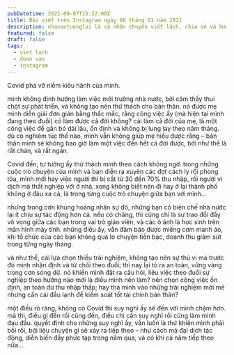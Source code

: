 ```yaml
---
pubDatetime: 2022-09-07T15:22:00Z
title: Bài viết trên Instagram ngày 08 tháng 01 năm 2021
description: nhavantuonglai là cá nhân chuyên viết lách, chia sẻ và hướng dẫn mọi người thuần thục hơn khi thực hành viết lách mỗi ngày qua những bài chia sẻ ngắn trên Instagram chính thức.
featured: false
draft: false
tags:
  - viet lach
  - doan van
  - instagram
---
```


Covid phá vỡ niềm kiêu hãnh của mình.

mình không định hướng làm việc môi trường nhà nước, bởi cảm thấy thui chột sự phát triển, và không tạo nên thử thách cho bản thân. nó được mẹ mình diễn giải đơn giản bằng thắc mắc, rằng công việc ấy (mà hiện tại mình đang theo đuổi) có làm được cả đời không? cái làm cả đời của mẹ, là một công việc để gắn bó dài lâu, ổn định và không bị lung lay theo năm tháng. dù có nghiêm túc thế nào, mình vẫn không giúp mẹ hiểu được rằng – bản thân mình sẽ không bao giờ làm một việc đến hết cả đời được, bởi như thế là rất chán, và rất ngán.

Covid đến, tư tưởng ấy thử thách mình theo cách không ngờ. trong những cuộc trò chuyện của mình và bạn diễn ra xuyên các đợt cách ly rồi phong tỏa, mình mới hay việc người thì bị cắt từ 30 đến 70% thu nhập, rồi người vì dịch mà thất nghiệp với ở nhà, xong không biết nên đi hay ở lại thành phố không ở đâu xa cả, là trong từng cuộc trò chuyện giữa bạn với mình…

nhưng trong cơn khủng hoảng nhân sự đó, những bạn có biên chế nhà nước lại ít chịu sự tác động hơn cả. nếu có chăng, thì cũng chỉ là sự trao đổi đầy vô vọng giữa các bạn trong vai trò giáo viên, và các ô ảnh là học sinh trên màn hình máy tính. những điều ấy, vẫn đảm bảo được miếng cơm manh áo, khi tổ chức của các bạn không quá lo chuyện tiền bạc, doanh thu giảm sút trong từng ngày tháng.

và như thế, cái lựa chọn thiếu trải nghiệm, không tạo nên sự thú vị mà trước đó mình nhận định và từ chối theo đuổi; thì nay lại tỏ ra an toàn, vững vàng trong cơn sóng dữ. nó khiến mình đặt ra câu hỏi, liệu việc theo đuổi sự nghiệp theo hướng nào mới là điều mình nên làm? nên chọn công việc ổn định, an toàn dù thu nhập thấp; hay thả mình vào những trải nghiệm mới mẻ nhưng cần cái đầu lạnh để kiểm soát tốt tài chính bản thân?

một điều rõ ràng, không có Covid thì suy nghĩ ấy sẽ đến với mình chậm hơn. mà thì, điều gì đến rồi cũng đến, điều chi cần suy nghĩ rồi cũng làm mình đau đầu. quyết định cho những suy nghĩ ấy, vẫn luôn là thứ khiến mình phải bối rối, bởi liệu chuyện gì sẽ xảy ra tiếp theo – như cách mà đại dịch tác động, diễn biến đầy phức tạp trong năm qua, và có khi cả năm tiếp theo nữa…
